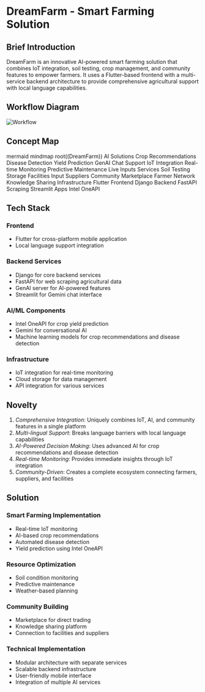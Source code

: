 # DreamFarm - Smart Farming Solution

## Brief Introduction
DreamFarm is an innovative AI-powered smart farming solution that combines IoT integration, soil testing, crop management, and community features to empower farmers. It uses a Flutter-based frontend with a multi-service backend architecture to provide comprehensive agricultural support with local language capabilities.

## Workflow Diagram
![Workflow](https://github.com/user-attachments/assets/546963fe-76e8-4077-af07-b173e2079951)


## Concept Map
mermaid
mindmap
  root((DreamFarm))
    AI Solutions
      Crop Recommendations
      Disease Detection
      Yield Prediction
      GenAI Chat Support
    IoT Integration
      Real-time Monitoring
      Predictive Maintenance
      Live Inputs
    Services
      Soil Testing
      Storage Facilities
      Input Suppliers
    Community
      Marketplace
      Farmer Network
      Knowledge Sharing
    Infrastructure
      Flutter Frontend
      Django Backend
      FastAPI Scraping
      Streamlit Apps
      Intel OneAPI


## Tech Stack

### Frontend
- Flutter for cross-platform mobile application
- Local language support integration

### Backend Services
- Django for core backend services
- FastAPI for web scraping agricultural data
- GenAI server for AI-powered features
- Streamlit for Gemini chat interface

### AI/ML Components
- Intel OneAPI for crop yield prediction
- Gemini for conversational AI
- Machine learning models for crop recommendations and disease detection

### Infrastructure
- IoT integration for real-time monitoring
- Cloud storage for data management
- API integration for various services

## Novelty

1. *Comprehensive Integration*: Uniquely combines IoT, AI, and community features in a single platform
2. *Multi-lingual Support*: Breaks language barriers with local language capabilities
3. *AI-Powered Decision Making*: Uses advanced AI for crop recommendations and disease detection
4. *Real-time Monitoring*: Provides immediate insights through IoT integration
5. *Community-Driven*: Creates a complete ecosystem connecting farmers, suppliers, and facilities

## Solution

### Smart Farming Implementation
- Real-time IoT monitoring
- AI-based crop recommendations
- Automated disease detection
- Yield prediction using Intel OneAPI

### Resource Optimization
- Soil condition monitoring
- Predictive maintenance
- Weather-based planning

### Community Building
- Marketplace for direct trading
- Knowledge sharing platform
- Connection to facilities and suppliers

### Technical Implementation
- Modular architecture with separate services
- Scalable backend infrastructure
- User-friendly mobile interface
- Integration of multiple AI services

